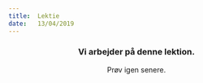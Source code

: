 ```yaml
---
title:  Lektie
date:   13/04/2019
---
```


### <center>Vi arbejder på denne lektion.</center>
<center>Prøv igen senere.</center>